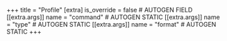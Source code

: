 +++
title = "Profile"
[extra]
is_override = false # AUTOGEN FIELD
[[extra.args]]
name = "command" # AUTOGEN STATIC
[[extra.args]]
name = "type" # AUTOGEN STATIC
[[extra.args]]
name = "format" # AUTOGEN STATIC
+++